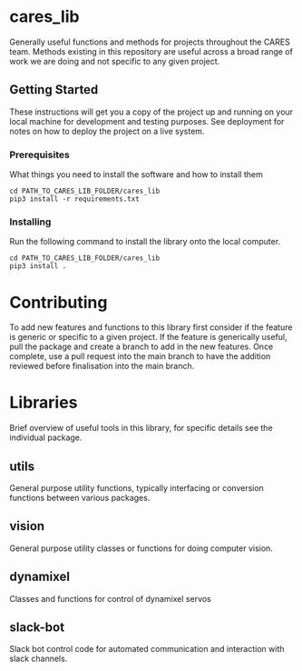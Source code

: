 # cares_lib
Generally useful functions and methods for projects throughout the CARES team. 
Methods existing in this repository are useful across a broad range of work we are doing and not specific to any given project.

## Getting Started
These instructions will get you a copy of the project up and running on your local machine for development and testing purposes. See deployment for notes on how to deploy the project on a live system.

### Prerequisites
What things you need to install the software and how to install them

```
cd PATH_TO_CARES_LIB_FOLDER/cares_lib
pip3 install -r requirements.txt
```

### Installing
Run the following command to install the library onto the local computer. 

```
cd PATH_TO_CARES_LIB_FOLDER/cares_lib
pip3 install .
```

# Contributing
To add new features and functions to this library first consider if the feature is generic or specific to a given project.
If the feature is generically useful, pull the package and create a branch to add in the new features.
Once complete, use a pull request into the main branch to have the addition reviewed before finalisation into the main branch.

# Libraries
Brief overview of useful tools in this library, for specific details see the individual package. 

## utils
General purpose utility functions, typically interfacing or conversion functions between various packages.

## vision
General purpose utility classes or functions for doing computer vision.

## dynamixel
Classes and functions for control of dynamixel servos

## slack-bot
Slack bot control code for automated communication and interaction with slack channels.